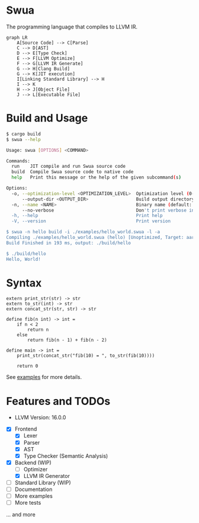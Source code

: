 # Swua

The programming language that compiles to LLVM IR.

```mermaid
graph LR
    A[Source Code] --> C[Parse]
    C --> D[AST]
    D --> E[Type Check]
    E --> F[LLVM Optimize]
    F --> G[LLVM IR Generate]
    G --> H[Clang Build]
    G --> K[JIT execution]
    I[Linking Standard Library] --> H
    I --> K
    H --> J[Object File]
    J --> L[Executable File]
```

# Build and Usage

```bash
$ cargo build
$ swua --help

Usage: swua [OPTIONS] <COMMAND>

Commands:
  run    JIT compile and run Swua source code
  build  Compile Swua source code to native code
  help   Print this message or the help of the given subcommand(s)

Options:
  -o, --optimization-level <OPTIMIZATION_LEVEL>  Optimization level (0-3, default: 0)
      --output-dir <OUTPUT_DIR>                  Build output directory (default: ./build)
  -n, --name <NAME>                              Binary name (default: main)
      --no-verbose                               Don't print verbose information
  -h, --help                                     Print help
  -V, --version                                  Print version

$ swua -n hello build -i ./examples/hello_world.swua -l -a
Compiling ./examples/hello_world.swua (hello) [Unoptimized, Target: aarch64-apple-darwin]
Build Finished in 193 ms, output: ./build/hello

$ ./build/hello
Hello, World!
```

# Syntax

```
extern print_str(str) -> str
extern to_str(int) -> str
extern concat_str(str, str) -> str

define fib(n int) -> int =
    if n < 2
        return n
    else
        return fib(n - 1) + fib(n - 2)

define main -> int =
    print_str(concat_str("fib(10) = ", to_str(fib(10))))

    return 0
```

See [examples](./examples) for more details.

# Features and TODOs

-   LLVM Version: 16.0.0

-   [x] Frontend
    -   [x] Lexer
    -   [x] Parser
    -   [x] AST
    -   [x] Type Checker (Semantic Analysis)
-   [x] Backend (WIP)
    -   [ ] Optimizer
    -   [x] LLVM IR Generator
-   [ ] Standard Library (WIP)
-   [ ] Documentation
-   [ ] More examples
-   [ ] More tests

... and more
